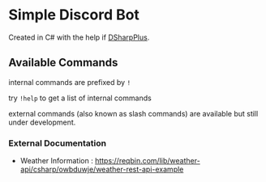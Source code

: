 # Simple Discord Bot

Created in C# with the help if [DSharpPlus](https://dsharpplus.github.io/DSharpPlus/index.html).

## Available Commands

internal commands are prefixed by `!`

try `!help` to get a list of internal commands

external commands (also known as slash commands) are available but still under development.

### External Documentation

* Weather Information : https://reqbin.com/lib/weather-api/csharp/owbduwje/weather-rest-api-example